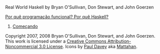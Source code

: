Real World Haskell by Bryan O'Sullivan, Don Stewart, and John Goerzen

[Por quê programação funcional? Por quê Haskell?](porque_haskell.html)
1. [Começando](cap1.html)

Copyright 2007, 2008 Bryan O'Sullivan, Don Stewart, and John Goerzen. This work is licensed under a [Creative Commons Attribution-Noncommercial 3.0 License](http://creativecommons.org/licenses/by-nc/3.0/). Icons by [Paul Davey](mailto:mattahan@gmail.com) aka [Mattahan](http://mattahan.deviantart.com/).
